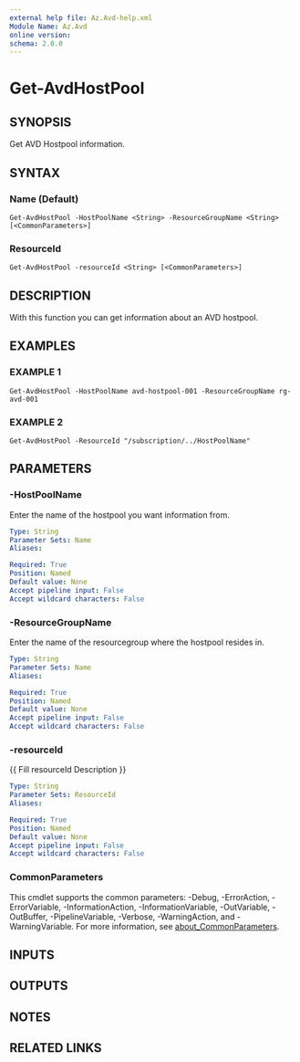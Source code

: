 ```yaml
---
external help file: Az.Avd-help.xml
Module Name: Az.Avd
online version:
schema: 2.0.0
---
```


# Get-AvdHostPool

## SYNOPSIS
Get AVD Hostpool information.

## SYNTAX

### Name (Default)
```
Get-AvdHostPool -HostPoolName <String> -ResourceGroupName <String> [<CommonParameters>]
```

### ResourceId
```
Get-AvdHostPool -resourceId <String> [<CommonParameters>]
```

## DESCRIPTION
With this function you can get information about an AVD hostpool.

## EXAMPLES

### EXAMPLE 1
```
Get-AvdHostPool -HostPoolName avd-hostpool-001 -ResourceGroupName rg-avd-001
```

### EXAMPLE 2
```
Get-AvdHostPool -ResourceId "/subscription/../HostPoolName"
```

## PARAMETERS

### -HostPoolName
Enter the name of the hostpool you want information from.

```yaml
Type: String
Parameter Sets: Name
Aliases:

Required: True
Position: Named
Default value: None
Accept pipeline input: False
Accept wildcard characters: False
```

### -ResourceGroupName
Enter the name of the resourcegroup where the hostpool resides in.

```yaml
Type: String
Parameter Sets: Name
Aliases:

Required: True
Position: Named
Default value: None
Accept pipeline input: False
Accept wildcard characters: False
```

### -resourceId
{{ Fill resourceId Description }}

```yaml
Type: String
Parameter Sets: ResourceId
Aliases:

Required: True
Position: Named
Default value: None
Accept pipeline input: False
Accept wildcard characters: False
```

### CommonParameters
This cmdlet supports the common parameters: -Debug, -ErrorAction, -ErrorVariable, -InformationAction, -InformationVariable, -OutVariable, -OutBuffer, -PipelineVariable, -Verbose, -WarningAction, and -WarningVariable. For more information, see [about_CommonParameters](http://go.microsoft.com/fwlink/?LinkID=113216).

## INPUTS

## OUTPUTS

## NOTES

## RELATED LINKS
